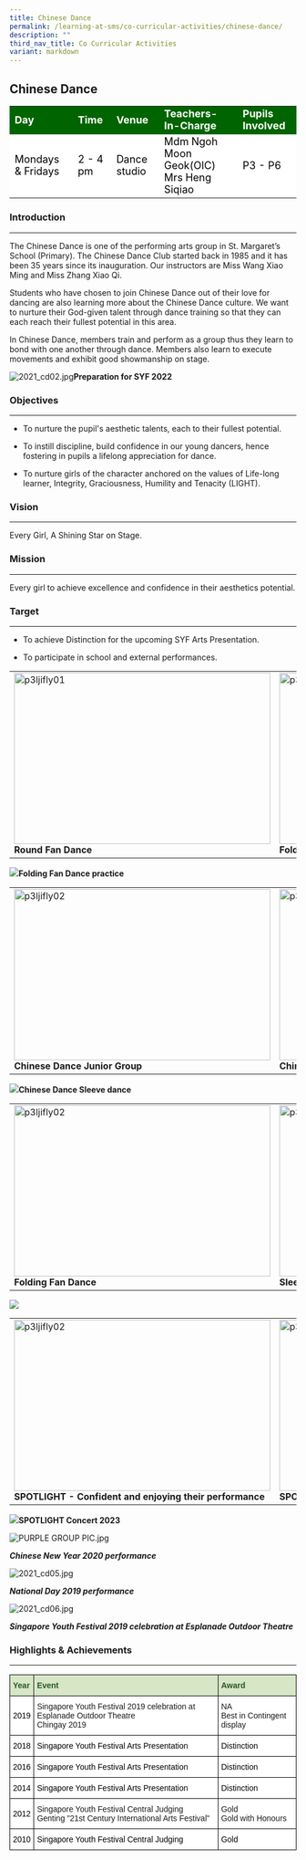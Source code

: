 ```yaml
---
title: Chinese Dance
permalink: /learning-at-sms/co-curricular-activities/chinese-dance/
description: ""
third_nav_title: Co Curricular Activities
variant: markdown
---
```

## Chinese Dance

<table>
<tbody>
	<tr style="background-color:darkgreen;color:white;font-size:18px"><td><b>Day</b></td>
	<td><b>Time</b></td>
	<td><b>Venue</b></td>
	<td><b>Teachers-In-Charge</b></td>
	<td><b>Pupils Involved</b></td>
</tr>
	<tr style="background-color:white;color:black;font-size:18px">
		<td>Mondays &amp; Fridays</td>
		<td>2 - 4 pm</td>
	<td>Dance studio</td>
	<td>Mdm Ngoh Moon Geok(OIC)<br>Mrs Heng Siqiao</td>
	<td>P3 - P6</td>
</tr>
</tbody></table>

### Introduction
____________________________________________________________

The Chinese Dance is one of the performing arts group in St. Margaret’s School (Primary). The Chinese Dance Club started back in 1985 and it has been 35 years since its inauguration. Our instructors are Miss Wang Xiao Ming and Miss Zhang Xiao Qi.

Students who have chosen to join Chinese Dance out of their love for dancing are also learning more about the Chinese Dance culture. We want to nurture their God-given talent through dance training so that they can each reach their fullest potential in this area.&nbsp;

In Chinese Dance, members train and perform as a group thus they learn to bond with one another through dance. Members also learn to execute movements and exhibit good showmanship on stage.

![2021_cd02.jpg](/images/2021_cd02.jpg)<b>Preparation for SYF 2022</b>  

### Objectives
____________________________________________________________


*   To nurture the pupil's aesthetic talents, each to their fullest potential.

*   To instill discipline, build confidence in our young dancers, hence fostering in pupils a lifelong appreciation for dance.&nbsp;  

*   To nurture girls of the character anchored on the values of Life-long learner, Integrity, Graciousness, Humility and Tenacity (LIGHT).

### Vision
____________________________________________________________


Every Girl, A Shining Star on Stage.
  

### Mission
____________________________________________________________

Every girl to achieve excellence and confidence in their aesthetics potential.

### Target
____________________________________________________________


*   To achieve Distinction for the upcoming SYF Arts Presentation.  
    
*   To participate in school and external performances.

<table><tbody><tr>
		<td><img alt="p3ljifly01" src="/images/CCAs/Chinese%20Dance/4_chinese%20dance_round%20fan%20dance.jpg" style="width:450px;height:300px;"><b>Round Fan Dance</b></td>
		<td><img alt="p3ljifly02" src="/images/CCAs/Chinese%20Dance/3_chinese%20dance_folding%20fan%20dance.jpg" style="width:450px;height:300px;"><b>Folding Fan Dance</b></td>
</tr></tbody></table>

![](/images/CCAs/Chinese%20Dance/4_chinese%20dance_folding%20fan%20dance%20practice.jpeg)<b>Folding Fan Dance practice</b>

<table><tbody><tr>
	<td><img alt="p3ljifly02" src="/images/CCAs/Chinese%20Dance/1_chinese%20dance_junior%20grp.jpeg" style="width:450px;height:300px;"><b>Chinese Dance Junior Group</b></td>
		<td><img alt="p3ljifly02" src="/images/CCAs/Chinese%20Dance/2_chinese%20dance_senior%20grp.jpeg" style="width:450px;height:300px;"><b>Chinese Dance Senior Group</b></td>
</tr></tbody></table>

![](/images/CCAs/Chinese%20Dance/2_chinese%20dance_sleeve%20dance.jpeg)<b>Chinese Dance Sleeve dance</b>

<table><tbody><tr>
	<td><img alt="p3ljifly02" src="/images/CCAs/Chinese%20Dance/5_cca%20showcasing_folding%20fan%20dance.jpg" style="width:450px;height:300px;"><b>Folding Fan Dance</b></td>
		<td><img alt="p3ljifly02" src="/images/CCAs/Chinese%20Dance/5_cca%20showcasing_sleeve%20dance-1.jpg" style="width:450px;height:300px;"><b>Sleeve Dance</b></td>
</tr></tbody></table>

![](/images/CCAs/Chinese%20Dance/7_chinese%20dance_group%20photo-1.jpeg)

<table><tbody><tr>
	<td><img alt="p3ljifly02" src="/images/CCAs/Chinese%20Dance/6_spotlight%20concert_confident%20and%20enjoying%20their%20performance.JPG" style="width:450px;height:300px;"><b>SPOTLIGHT - Confident and enjoying their performance</b></td>
		<td><img alt="p3ljifly02" src="/images/CCAs/Chinese%20Dance/6_spotlight%20concert_the%20junior%20chinese%20dancers-1.JPG" style="width:450px;height:300px;"><b>SPOTLIGHT - The Junior Chinese Dancers</b></td>
</tr></tbody></table>

![](/images/CCAs/Chinese%20Dance/6_spotlight%20concert_enjoying%20the%20moment.JPG)<b>SPOTLIGHT Concert 2023</b>


![PURPLE GROUP PIC.jpg](/images/PURPLE%20GROUP%20PIC.jpg)

**_Chinese New Year 2020 performance_**


![2021_cd05.jpg](/images/2021_cd05.jpg)

**_National Day 2019 performance_**

![2021_cd06.jpg](/images/2021_cd06.jpg)

_**Singapore Youth Festival 2019 celebration at Esplanade Outdoor Theatre**_

### Highlights &amp; Achievements
____________________________________________________________


<style type="text/css">
.tg  {border-collapse:collapse;border-spacing:0;}
.tg td{border-color:black;border-style:solid;border-width:1px;font-family:Arial, sans-serif;font-size:14px;
  overflow:hidden;padding:10px 5px;word-break:normal;}
.tg th{border-color:black;border-style:solid;border-width:1px;font-family:Arial, sans-serif;font-size:14px;
  font-weight:normal;overflow:hidden;padding:10px 5px;word-break:normal;}
.tg .tg-bzhr{background-color:#D6E6C7;color:#2A5629;font-weight:bold;text-align:left;vertical-align:middle}
.tg .tg-zr06{background-color:#FFF;text-align:left;vertical-align:middle}
.tg .tg-ktyi{background-color:#FFF;text-align:left;vertical-align:top}
</style>
<table class="tg">
<thead>
  <tr>
    <th class="tg-bzhr"><span style="font-weight:bold;color:#2A5629;background-color:#D6E6C7">Year</span></th>
    <th class="tg-bzhr"><span style="font-weight:bold;color:#2A5629;background-color:#D6E6C7">Event</span></th>
    <th class="tg-bzhr"><span style="font-weight:bold;color:#2A5629;background-color:#D6E6C7">Award</span></th>
  </tr>
</thead>
<tbody>
  <tr>
    <td class="tg-zr06"><span style="color:#000;background-color:#FFF">2019</span></td>
    <td class="tg-ktyi">Singapore Youth Festival 2019 celebration at Esplanade Outdoor Theatre<br>Chingay 2019 </td>
    <td class="tg-ktyi">NA<br>Best in Contingent display </td>
  </tr>
  <tr>
    <td class="tg-zr06"><span style="color:#000;background-color:#FFF">2018</span></td>
    <td class="tg-zr06"><span style="color:#000;background-color:#FFF">Singapore Youth Festival Arts Presentation</span><br></td>
    <td class="tg-zr06"><span style="color:#000;background-color:#FFF">Distinction</span></td>
  </tr>
  <tr>
    <td class="tg-zr06"><span style="color:#000;background-color:#FFF">2016</span></td>
    <td class="tg-zr06"><span style="color:#000;background-color:#FFF">Singapore Youth Festival Arts Presentation</span></td>
    <td class="tg-zr06"><span style="color:#000;background-color:#FFF">Distinction</span></td>
  </tr>
  <tr>
    <td class="tg-zr06"><span style="color:#000;background-color:#FFF">2014 </span></td>
    <td class="tg-zr06"><span style="color:#000;background-color:#FFF">Singapore Youth Festival Arts Presentation</span><br></td>
    <td class="tg-zr06"><span style="color:#000;background-color:#FFF">Distinction </span></td>
  </tr>
  <tr>
    <td class="tg-zr06"><span style="color:#000;background-color:#FFF">2012 </span></td>
    <td class="tg-ktyi">Singapore Youth Festival Central Judging<br>Genting "21st Century International Arts Festival"</td>
    <td class="tg-ktyi"><span style="background-color:initial">Gold </span><br><span style="background-color:initial">Gold with Honours</span></td>
  </tr>
  <tr>
    <td class="tg-zr06"><span style="color:#000;background-color:#FFF">2010</span></td>
    <td class="tg-zr06"><span style="color:#000;background-color:#FFF">Singapore Youth Festival Central Judging</span></td>
    <td class="tg-zr06"><span style="color:#000;background-color:#FFF">Gold</span></td>
  </tr>
</tbody>
</table>
